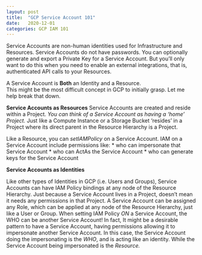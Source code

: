 ```yaml
---
layout: post
title:  "GCP Service Account 101"
date:   2020-12-01
categories: GCP IAM 101
---
```



Service Accounts are non-human identities used for Infrastructure and Resources.  Service Accounts do not have passwords.  You can optionally generate and export a Private Key for a Service Account. But you’ll only want to do this when you need to enable an external integrations, that is, authenticated API calls to your Resources. 

A Service Account is **Both** an Identity and a Resource.  
This might be the most difficult concept in GCP to initially grasp. Let me help break that down.

**Service Accounts as Resources**
Service Accounts are created and reside within a Project.  *You can think of a Service Account as having a ‘home’ Project.*  Just like a Compute Instance or a Storage Bucket ‘resides’ in a Project where its direct parent in the Resource Hierarchy is a Project.

Like a Resource, you can *setIAMPolicy* on a Service Account.  IAM on a Service Account include permissions like:
	* who can impersonate that Service Account
	* who can ActAs the Service Account
	* who can generate keys for the Service Account


**Service Accounts as Identities**


Like other types of Identities in GCP (i.e. Users and Groups), Service Accounts can have IAM Policy bindings at any node of the Resource Hierarchy.  Just because a Service Account lives in a Project, doesn’t mean it needs any permissions in that Project.  A Service Account can be assigned any Role, which can be applied at any node of the Resource Hierarchy, just like a User or Group.
When setting IAM Policy *ON* a Service Account, the WHO can be another Service Account! In fact, It might be a desirable pattern to have a Service Account, having permissions allowing it to impersonate another Service Account.
In this case, the Service Account doing the impersonating is the *WHO*, and is acting like an identity. While the Service Account being impersonated is the *Resource.*

